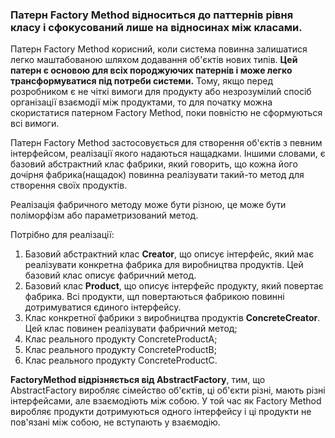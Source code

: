 ### Патерн Factory Method відноситься до паттернів рівня класу і сфокусований лише на відносинах між класами.

Патерн Factory Method корисний, коли система повинна залишатися легко маштабованою шляхом додавання об'єктів нових 
типів. **Цей патерн є основою для всіх породжуючих патернів і може легко трансформуватися під потреби системи.** 
Тому, якщо перед розробником є не чіткі вимоги для продукту або незрозумілий спосіб організації взаємодії між 
продуктами, то для початку можна скористатися патерном Factory Method, поки повністю не сформуються всі вимоги.

Патерн Factory Method застосовується для створення об'єктів з певним інтерфейсом, реалізації якого надаються нащадками.
Іншими словами, є базовий абстрактний клас фабрики, який говорить, що кожна його дочірня фабрика(нащадок) повинна 
реалізувати такий-то метод для створення своїх продуктів.

Реалізація фабричного методу може бути різною, це може бути поліморфізм або параметризований метод.

Потрібно для реалізації:
 
 1. Базовий абстрактний клас **Creator**, що описує інтерфейс, який має реалізувати конкретна фабрика для виробництва 
 продуктів. Цей базовий клас описує фабричний метод.
 2. Базовий клас **Product**, що описує інтерфейс продукту, який повертає фабрика. Всі продукти, щл повертаються 
 фабрикою повинні дотримуватися єдиного інтерфейсу.
 3. Клас конкретної фабрики з виробництва продуктів **ConcreteCreator**. Цей клас повинен реалізувати фабричний метод;
 4. Клас реального продукту ConcreteProductA;
 5. Клас реального продукту ConcreteProductB;
 6. Клас реального продукту ConcreteProductC.
 
**FactoryMethod відрізняється від AbstractFactory**, тим, що AbstractFactory виробляє сімейство об'єктів, ці об'єкти різні, 
мають різні інтерфейсами, але взаємодіють між собою. У той час як Factory Method виробляє продукти дотримуються одного 
інтерфейсу і ці продукти не пов'язані між собою, не вступають у взаємодію.